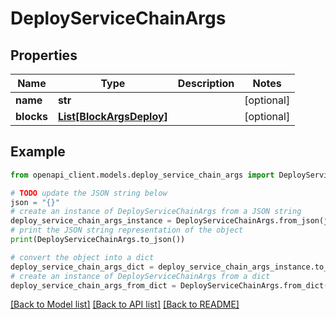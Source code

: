 # DeployServiceChainArgs


## Properties

Name | Type | Description | Notes
------------ | ------------- | ------------- | -------------
**name** | **str** |  | [optional] 
**blocks** | [**List[BlockArgsDeploy]**](BlockArgsDeploy.md) |  | [optional] 

## Example

```python
from openapi_client.models.deploy_service_chain_args import DeployServiceChainArgs

# TODO update the JSON string below
json = "{}"
# create an instance of DeployServiceChainArgs from a JSON string
deploy_service_chain_args_instance = DeployServiceChainArgs.from_json(json)
# print the JSON string representation of the object
print(DeployServiceChainArgs.to_json())

# convert the object into a dict
deploy_service_chain_args_dict = deploy_service_chain_args_instance.to_dict()
# create an instance of DeployServiceChainArgs from a dict
deploy_service_chain_args_from_dict = DeployServiceChainArgs.from_dict(deploy_service_chain_args_dict)
```
[[Back to Model list]](../README.md#documentation-for-models) [[Back to API list]](../README.md#documentation-for-api-endpoints) [[Back to README]](../README.md)


